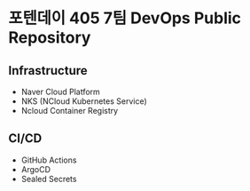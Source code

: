 # 포텐데이 405 7팀 DevOps Public Repository

## Infrastructure
- Naver Cloud Platform
- NKS (NCloud Kubernetes Service)
- Ncloud Container Registry

## CI/CD
- GitHub Actions
- ArgoCD
- Sealed Secrets

